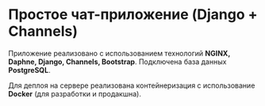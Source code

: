 # Простое чат-приложение (Django + Channels)

Приложение реализовано с использованием технологий **NGINX, Daphne, Django, Channels, Bootstrap**. Подключена база данных **PostgreSQL**.

Для деплоя на сервере реализована контейнеризация с использование **Docker** (для разработки и продакшна).

